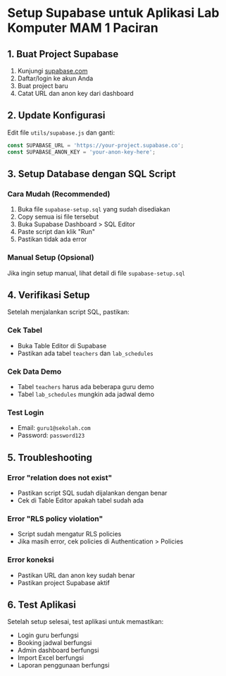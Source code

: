 # Setup Supabase untuk Aplikasi Lab Komputer MAM 1 Paciran

## 1. Buat Project Supabase
1. Kunjungi [supabase.com](https://supabase.com)
2. Daftar/login ke akun Anda
3. Buat project baru
4. Catat URL dan anon key dari dashboard

## 2. Update Konfigurasi
Edit file `utils/supabase.js` dan ganti:
```javascript
const SUPABASE_URL = 'https://your-project.supabase.co';
const SUPABASE_ANON_KEY = 'your-anon-key-here';
```

## 3. Setup Database dengan SQL Script

### Cara Mudah (Recommended)
1. Buka file `supabase-setup.sql` yang sudah disediakan
2. Copy semua isi file tersebut
3. Buka Supabase Dashboard > SQL Editor
4. Paste script dan klik "Run"
5. Pastikan tidak ada error

### Manual Setup (Opsional)
Jika ingin setup manual, lihat detail di file `supabase-setup.sql`

## 4. Verifikasi Setup
Setelah menjalankan script SQL, pastikan:

### Cek Tabel
- Buka Table Editor di Supabase
- Pastikan ada tabel `teachers` dan `lab_schedules`

### Cek Data Demo
- Tabel `teachers` harus ada beberapa guru demo
- Tabel `lab_schedules` mungkin ada jadwal demo

### Test Login
- Email: `guru1@sekolah.com`
- Password: `password123`

## 5. Troubleshooting

### Error "relation does not exist"
- Pastikan script SQL sudah dijalankan dengan benar
- Cek di Table Editor apakah tabel sudah ada

### Error "RLS policy violation"
- Script sudah mengatur RLS policies
- Jika masih error, cek policies di Authentication > Policies

### Error koneksi
- Pastikan URL dan anon key sudah benar
- Pastikan project Supabase aktif

## 6. Test Aplikasi
Setelah setup selesai, test aplikasi untuk memastikan:
- Login guru berfungsi
- Booking jadwal berfungsi  
- Admin dashboard berfungsi
- Import Excel berfungsi
- Laporan penggunaan berfungsi
